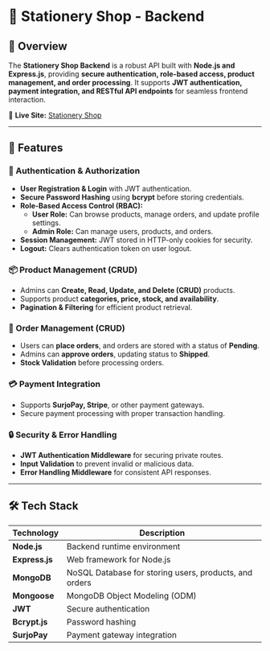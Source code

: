 # 🛒 Stationery Shop - Backend

## 📌 Overview  
The **Stationery Shop Backend** is a robust API built with **Node.js and Express.js**, providing **secure authentication, role-based access, product management, and order processing**. It supports **JWT authentication, payment integration, and RESTful API endpoints** for seamless frontend interaction. 


🚀 **Live Site:** [Stationery Shop](https://stationery-shop-kappa.vercel.app/)  

---

## 🚀 Features  

### 🔐 Authentication & Authorization  
- **User Registration & Login** with JWT authentication.  
- **Secure Password Hashing** using **bcrypt** before storing credentials.  
- **Role-Based Access Control (RBAC):**  
  - **User Role:** Can browse products, manage orders, and update profile settings.  
  - **Admin Role:** Can manage users, products, and orders.  
- **Session Management:** JWT stored in HTTP-only cookies for security.  
- **Logout:** Clears authentication token on user logout.  

### 📦 Product Management (CRUD)  
- Admins can **Create, Read, Update, and Delete (CRUD)** products.  
- Supports product **categories, price, stock, and availability**.  
- **Pagination & Filtering** for efficient product retrieval.  

### 🛒 Order Management (CRUD)  
- Users can **place orders**, and orders are stored with a status of **Pending**.  
- Admins can **approve orders**, updating status to **Shipped**.  
- **Stock Validation** before processing orders.  

### 💳 Payment Integration  
- Supports **SurjoPay, Stripe**, or other payment gateways.  
- Secure payment processing with proper transaction handling.  

### 🔒 Security & Error Handling  
- **JWT Authentication Middleware** for securing private routes.  
- **Input Validation** to prevent invalid or malicious data.  
- **Error Handling Middleware** for consistent API responses.  

---

## 🛠️ Tech Stack  

| Technology     | Description                  |  
|---------------|------------------------------|  
| **Node.js**   | Backend runtime environment  |  
| **Express.js**| Web framework for Node.js    |  
| **MongoDB**   | NoSQL Database for storing users, products, and orders |  
| **Mongoose**  | MongoDB Object Modeling (ODM) |  
| **JWT**       | Secure authentication |  
| **Bcrypt.js** | Password hashing |  
| **SurjoPay** | Payment gateway integration |  